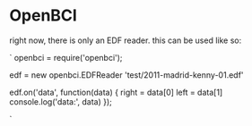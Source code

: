 OpenBCI
===

right now, there is only an EDF reader. this can be used like so:


`
openbci = require('openbci');

edf = new openbci.EDFReader 'test/2011-madrid-kenny-01.edf'

edf.on('data', function(data) {
	right = data[0]
	left = data[1]
	console.log('data:', data)
});

`
